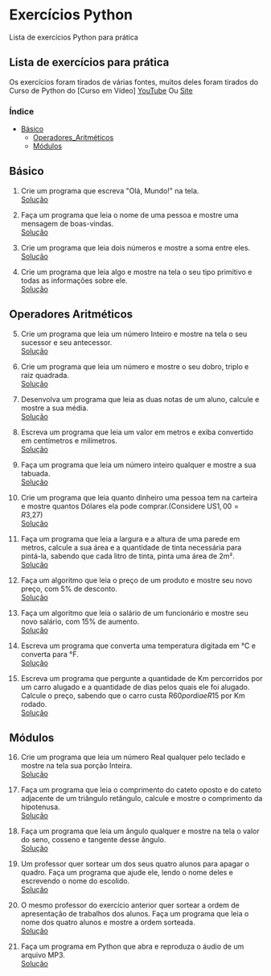 # Exercícios Python
Lista de exercícios Python para prática

## Lista de exercícios para prática
Os exercícios foram tirados de várias fontes, muitos deles foram tirados do Curso de Python do [Curso em Vídeo]
[YouTube](https://www.youtube.com/c/CursoemVídeo) Ou [Site](https://www.cursoemvideo.com)

### Índice
- [Básico](#básico)<br>
  - [Operadores_Aritméticos](#operados_aritméticos)<br>
  - [Módulos](#módulos)<br>

## Básico
1. Crie um programa que escreva "Olá, Mundo!" na tela.<br>
 [Solução](https://github.com/PedroHenriRB/Exercicios_Python/blob/main/basico/ex001.py)<br>

2. Faça um programa que leia o nome de uma pessoa e mostre uma mensagem de boas-vindas.<br>
 [Solução](https://github.com/PedroHenriRB/Exercicios_Python/blob/main/basico/ex002.py)<br>

3. Crie um programa que leia dois números e mostre a soma entre eles.<br>
 [Solução](https://github.com/PedroHenriRB/Exercicios_Python/blob/main/basico/ex003.py)<br>

4. Crie um programa que leia algo e mostre na tela o seu tipo primitivo e todas as informações sobre ele.<br>
 [Solução](https://github.com/PedroHenriRB/Exercicios_Python/blob/main/basico/ex004.py)<br>

## Operadores Aritméticos

5. Crie um programa que leia um número Inteiro e mostre na tela o seu sucessor e seu antecessor.<br>
 [Solução](https://github.com/PedroHenriRB/Exercicios_Python/blob/main/basico/ex005.py)<br>

6. Crie um programa que leia um número e mostre o seu dobro, triplo e raiz quadrada.<br>
 [Solução](https://github.com/PedroHenriRB/Exercicios_Python/blob/main/basico/ex006.py)<br>

7. Desenvolva um programa que leia as duas notas de um aluno, calcule e mostre a sua média.<br>
 [Solução](https://github.com/PedroHenriRB/Exercicios_Python/blob/main/basico/ex007.py)<br>

8. Escreva um programa que leia um valor em metros e exiba convertido em centímetros e milímetros.<br>
 [Solução](https://github.com/PedroHenriRB/Exercicios_Python/blob/main/basico/ex008.py)<br>

9. Faça um programa que leia um número inteiro qualquer e mostre a sua tabuada.<br>
 [Solução](https://github.com/PedroHenriRB/Exercicios_Python/blob/main/basico/ex009.py)<br>

10. Crie um programa que leia quanto dinheiro uma pessoa tem na carteira e mostre quantos Dólares ela pode comprar.(Considere US$1,00 = R$3,27)<br>
 [Solução](https://github.com/PedroHenriRB/Exercicios_Python/blob/main/basico/ex010.py)<br>

11. Faça um programa que leia a largura e a altura de uma parede em metros, calcule a sua área e a quantidade de tinta necessária para pintá-la, sabendo que cada litro de tinta, pinta uma área de 2m².<br>
 [Solução](https://github.com/PedroHenriRB/Exercicios_Python/blob/main/basico/ex011.py)<br>

12. Faça um algoritmo que leia o preço de um produto e mostre seu novo preço, com 5% de desconto.<br>
 [Solução](https://github.com/PedroHenriRB/Exercicios_Python/blob/main/basico/ex012.py)<br>

13. Faça um algoritmo que leia o salário de um funcionário e mostre seu novo salário, com 15% de aumento.<br>
 [Solução](https://github.com/PedroHenriRB/Exercicios_Python/blob/main/basico/ex013.py)<br>

14. Escreva um programa que converta uma temperatura digitada em °C e converta para °F.<br>
 [Solução](https://github.com/PedroHenriRB/Exercicios_Python/blob/main/basico/ex014.py)<br>

15. Escreva um programa que pergunte a quantidade de Km percorridos por um carro alugado e a quantidade de dias pelos quais ele foi alugado. Calcule o preço, sabendo que o carro custa R$60 por dia e R$15 por Km rodado.<br>
[Solução](https://github.com/PedroHenriRB/Exercicios_Python/blob/main/basico/ex015.py)<br>

## Módulos

16. Crie um programa que leia um número Real qualquer pelo teclado e mostre na tela sua porção Inteira.<br>
 [Solução](https://github.com/PedroHenriRB/Exercicios_Python/blob/main/basico/ex016.py)<br>

17. Faça um programa que leia o comprimento do cateto oposto e do cateto adjacente de um triângulo retângulo, calcule e mostre o comprimento da hipotenusa.<br>
 [Solução](https://github.com/PedroHenriRB/Exercicios_Python/blob/main/basico/ex017.py)<br>

18. Faça um programa que leia um ângulo qualquer e mostre na tela o valor do seno, cosseno e tangente desse ângulo.<br>
 [Solução](https://github.com/PedroHenriRB/Exercicios_Python/blob/main/basico/ex018.py)<br>

19. Um professor quer sortear um dos seus quatro alunos para apagar o quadro. Faça um programa que ajude ele, lendo o nome deles e escrevendo o nome do escolido.<br>
 [Solução](https://github.com/PedroHenriRB/Exercicios_Python/blob/main/basico/ex019.py)<br>

20. O mesmo professor do exercício anterior quer sortear a ordem de apresentação de trabalhos dos alunos. Faça um programa que leia o nome dos quatro alunos e mostre a ordem sorteada.<br>
 [Solução](https://github.com/PedroHenriRB/Exercicios_Python/blob/main/basico/ex020.py)<br>

21. Faça um programa em Python que abra e reproduza o áudio de um arquivo MP3.<br>
 [Solução](https://github.com/PedroHenriRB/Exercicios_Python/blob/main/basico/ex021.py)<br>